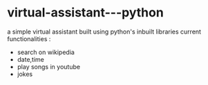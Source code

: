# virtual-assistant---python
a simple virtual assistant built using python's inbuilt libraries
current functionalities :
- search on wikipedia
- date,time
- play songs in youtube
- jokes
